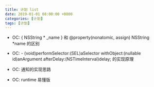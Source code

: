 ```yaml
---
title: 计划 list
date: 2019-01-01 08:00:00 +0800
categories: [计划]
tags: [计划]
---
```


- OC: { NSString * \_name } 和 @property(nonatomic, assign) NSString *name 的区别

- OC: - (void)performSelector:(SEL)aSelector withObject:(nullable id)anArgument afterDelay:(NSTimeInterval)delay; 的实现原理

- OC: 通知的实现思路

- OC: runtime 易懂版
